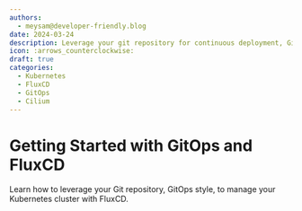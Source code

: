 ```yaml
---
authors:
  - meysam@developer-friendly.blog
date: 2024-03-24
description: Leverage your git repository for continuous deployment, GitOps style, with FluxCD.
icon: :arrows_counterclockwise:
draft: true
categories:
  - Kubernetes
  - FluxCD
  - GitOps
  - Cilium
---
```


# Getting Started with GitOps and FluxCD

Learn how to leverage your Git repository, GitOps style, to manage your
Kubernetes cluster with FluxCD.

